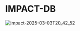 # IMPACT-DB
![impact-2025-03-03T20_42_52](https://github.com/user-attachments/assets/b21e017c-59fd-4b46-8a45-4db03e3aa393)
